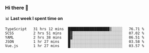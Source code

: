 ### Hi there 👋

<!--
**DBvc/DBvc** is a ✨ _special_ ✨ repository because its `README.md` (this file) appears on your GitHub profile.

Here are some ideas to get you started:

- 🔭 I’m currently working on ...
- 🌱 I’m currently learning ...
- 👯 I’m looking to collaborate on ...
- 🤔 I’m looking for help with ...
- 💬 Ask me about ...
- 📫 How to reach me: ...
- 😄 Pronouns: ...
- ⚡ Fun fact: ...
-->

📊 **Last week I spent time on**
<!--START_SECTION:waka-->
```text
TypeScript   31 hrs 12 mins  ███████████████████▒░░░░░   76.71 % 
SCSS         2 hrs 51 mins   █▓░░░░░░░░░░░░░░░░░░░░░░░   07.02 % 
YAML         2 hrs 38 mins   █▓░░░░░░░░░░░░░░░░░░░░░░░   06.51 % 
JSON         1 hr 27 mins    █░░░░░░░░░░░░░░░░░░░░░░░░   03.58 % 
Vue.js       1 hr 27 mins    █░░░░░░░░░░░░░░░░░░░░░░░░   03.57 % 
```
<!--END_SECTION:waka-->

